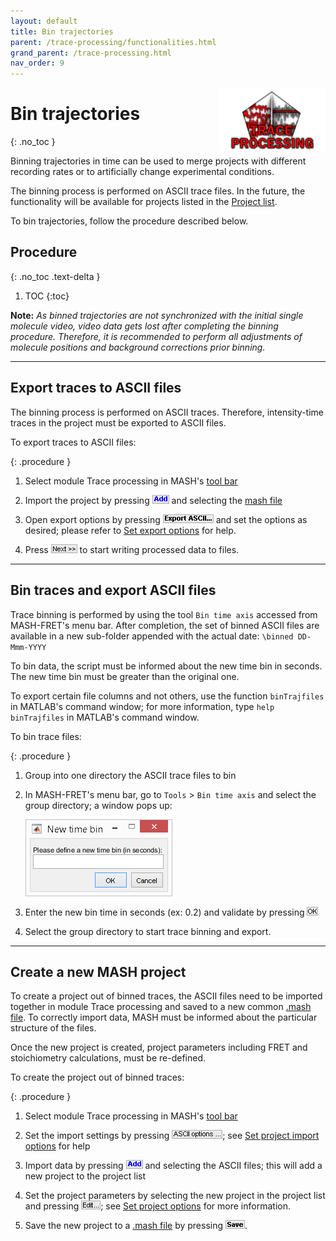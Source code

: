 ```yaml
---
layout: default
title: Bin trajectories
parent: /trace-processing/functionalities.html
grand_parent: /trace-processing.html
nav_order: 9
---
```


<img src="../../assets/images/logos/logo-trace-processing_400px.png" width="170" style="float:right; margin-left: 15px;"/>

# Bin trajectories
{: .no_toc }

Binning trajectories in time can be used to merge projects with different recording rates or to artificially change experimental conditions.

The binning process is performed on ASCII trace files.
In the future, the functionality will be available for projects listed in the 
[Project list](../panels/area-project-management.html).

To bin trajectories, follow the procedure described below.

## Procedure
{: .no_toc .text-delta }

1. TOC
{:toc}

**Note:** *As binned trajectories are not synchronized with the initial single molecule video, video data gets lost after completing the binning procedure.
Therefore, it is recommended to perform all adjustments of molecule positions and background corrections prior binning.*


---

## Export traces to ASCII files

The binning process is performed on ASCII traces.
Therefore, intensity-time traces in the project must be exported to ASCII files.

To export traces to ASCII files:

{: .procedure }
1. Select module Trace processing in MASH's 
   [tool bar](../../Getting_started.html#interface)  
     
1. Import the project by pressing 
   ![Add](../../assets/images/gui/TP-but-add.png "Add") and selecting the 
   [mash file](../../output-files/mash-mash-project.html)  
     
1. Open export options by pressing 
   ![Export ASCII...](../../assets/images/gui/TP-but-export-ascii-3p.png "Export ASCII...") and set the options as desired; please refer to 
   [Set export options](set-export-options.html) for help.
     
1. Press 
   ![Next >>](../../assets/images/gui/TP-but-next-supsup.png "Next >>") to start writing processed data to files. 


---

## Bin traces and export ASCII files

Trace binning is performed by using the tool `Bin time axis` accessed from MASH-FRET's menu bar.
After completion, the set of binned ASCII files are available in a new sub-folder appended with the actual date: `\binned DD-Mmm-YYYY`

To bin data, the script must be informed about the new time bin in seconds. 
The new time bin must be greater than the original one.

To export certain file columns and not others, use the function `binTrajfiles` in MATLAB's command window; for more information, type `help binTrajfiles` in MATLAB's command window.

To bin trace files:

{: .procedure }
1. Group into one directory the ASCII trace files to bin 
     
1. In MASH-FRET's menu bar, go to `Tools` > `Bin time axis` and select the group directory; a window pops up:  
     
   <img src="../../assets/images/gui/TP-bin-traj-input.png" style="max-width:235px;">  
     
1. Enter the new bin time in seconds (ex: 0.2) and validate by pressing 
   ![OK](../../assets/images/gui/TP-but-ok.png)
     
1. Select the group directory to start trace binning and export.


---

## Create a new MASH project

To create a project out of binned traces, the ASCII files need to be imported together in module Trace processing and saved to a new common 
[.mash file](../../output-files/mash-mash-project.html).
To correctly import data, MASH must be informed about the particular structure of the files.

Once the new project is created, project parameters including FRET and stoichiometry calculations, must be re-defined.

To create the project out of binned traces:

{: .procedure }
1. Select module Trace processing in MASH's 
   [tool bar](../../Getting_started.html#interface)  
     
1. Set the import settings by pressing 
   ![ASCII options ...](../../assets/images/gui/TP-but-ascii-options-3p.png "ASCII options ..."); see 
   [Set project import options](set-import-options.html) for help  
     
1. Import data by pressing 
   ![Add](../../assets/images/gui/TP-but-add.png "Add") and selecting the ASCII files; this will add a new project to the project list  
     
1. Set the project parameters by selecting the new project in the project list and pressing 
   ![Edit...](../../assets/images/gui/TP-but-edit-3p.png "Edit..."); see 
   [Set project options](../../video-processing/functionalities/set-project-options.html) for more information.
     
1. Save the new project to a 
   [.mash file](../output-files/mash-mash-project.html) by pressing 
   ![Save](../../assets/images/gui/TP-but-save.png "Save").

